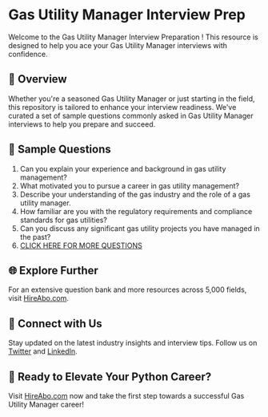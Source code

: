# Gas Utility Manager Interview Prep

Welcome to the Gas Utility Manager Interview Preparation ! This resource is designed to help you ace your Gas Utility Manager interviews with confidence.

## 🚀 Overview

Whether you're a seasoned Gas Utility Manager or just starting in the field, this repository is tailored to enhance your interview readiness. We've curated a set of sample questions commonly asked in Gas Utility Manager interviews to help you prepare and succeed.

## 📝 Sample Questions

1. Can you explain your experience and background in gas utility management?
2. What motivated you to pursue a career in gas utility management?
3. Describe your understanding of the gas industry and the role of a gas utility manager.
4. How familiar are you with the regulatory requirements and compliance standards for gas utilities?
5. Can you discuss any significant gas utility projects you have managed in the past?
6. [CLICK HERE FOR MORE QUESTIONS](https://hireabo.com/job/20_2_4/Gas%20Utility%20Manager)

## 🌐 Explore Further

For an extensive question bank and more resources across 5,000 fields, visit [HireAbo.com](https://www.hireabo.com).

## 📱 Connect with Us

Stay updated on the latest industry insights and interview tips. Follow us on [Twitter](https://twitter.com/hireabo) and [LinkedIn](https://www.linkedin.com/in/hire-abo-3609972a8/).

## 🚀 Ready to Elevate Your Python Career?

Visit [HireAbo.com](https://www.hireabo.com) now and take the first step towards a successful Gas Utility Manager career!